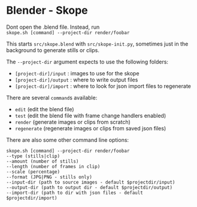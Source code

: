 # Blender - Skope

Dont open the .blend file. Instead, run \
`skope.sh [command] --project-dir render/foobar` 

This starts `src/skope.blend` with `src/skope-init.py`,
sometimes just in the background to generate
stills or clips.

The `--project-dir` argument expects to use the following folders:
- `[project-dir]/input` : images to use for the skope
- `[project-dir]/output` : where to write output files
- `[project-dir]/import` : where to look for json import files to regenerate

There are several `command`s available:
 - `edit` (edit the blend file)
 - `test` (edit the blend file with frame change handlers enabled)
 - `render` (generate images or clips from scratch) 
 - `regenerate` (regenerate images or clips from saved json files) 

There are also some other command line options:

```
skope.sh [command] --project-dir render/foobar
--type (stills|clip)
--amount (number of stills)
--length (number of frames in clip)
--scale (percentage)
--format (JPG|PNG - stills only)
--input-dir (path to source images - default $projectdir/input)
--output-dir (path to output dir - default $projectdir/output)
--import-dir (path to dir with json files - default $projectdir/import)
```